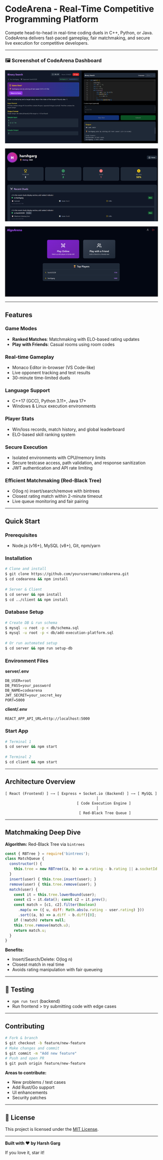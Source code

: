 # CodeArena - Real-Time Competitive Programming Platform

Compete head-to-head in real-time coding duels in C++, Python, or Java. CodeArena delivers fast-paced gameplay, fair matchmaking, and secure live execution for competitive developers.

---
### 🖼️ Screenshot of CodeArena Dashboard

![CodeArena Screenshot](https://github.com/harshgarg10/codearena/blob/main/images/duel.png)

![CodeArena Screenshot](https://github.com/harshgarg10/codearena/blob/main/images/profile.png)

![CodeArena Screenshot](https://github.com/harshgarg10/codearena/blob/main/images/Home%20Screen.png)

---
## Features

### Game Modes

* **Ranked Matches**: Matchmaking with ELO-based rating updates
* **Play with Friends**: Casual rooms using room codes

### Real-time Gameplay

* Monaco Editor in-browser (VS Code-like)
* Live opponent tracking and test results
* 30-minute time-limited duels

### Language Support

* C++17 (GCC), Python 3.11+, Java 17+
* Windows & Linux execution environments

### Player Stats

* Win/loss records, match history, and global leaderboard
* ELO-based skill ranking system

### Secure Execution

* Isolated environments with CPU/memory limits
* Secure testcase access, path validation, and response sanitization
* JWT authentication and API rate limiting

### Efficient Matchmaking (Red-Black Tree)

* O(log n) insert/search/remove with bintrees
* Closest rating match within 2-minute timeout
* Live queue monitoring and fair pairing

---

## Quick Start

### Prerequisites

* Node.js (v16+), MySQL (v8+), Git, npm/yarn

### Installation

```bash
# Clone and install
$ git clone https://github.com/yourusername/codearena.git
$ cd codearena && npm install

# Server & Client
$ cd server && npm install
$ cd ../client && npm install
```

### Database Setup

```bash
# Create DB & run schema
$ mysql -u root -p < db/schema.sql
$ mysql -u root -p < db/add-execution-platform.sql

# Or run automated setup
$ cd server && npm run setup-db
```

### Environment Files

**server/.env**

```
DB_USER=root
DB_PASS=your_password
DB_NAME=codearena
JWT_SECRET=your_secret_key
PORT=5000
```

**client/.env**

```
REACT_APP_API_URL=http://localhost:5000
```

### Start App

```bash
# Terminal 1
$ cd server && npm start

# Terminal 2
$ cd client && npm start
```

---

## Architecture Overview

```
[ React (Frontend) ] —→ [ Express + Socket.io (Backend) ] —→ [ MySQL ]
                                          │
                                 [ Code Execution Engine ]
                                          │
                                  [ Red-Black Tree Queue ]
```

---

## Matchmaking Deep Dive

**Algorithm:** Red-Black Tree via `bintrees`

```js
const { RBTree } = require('bintrees');
class MatchQueue {
  constructor() {
    this.tree = new RBTree((a, b) => a.rating - b.rating || a.socketId.localeCompare(b.socketId));
  }
  insert(user) { this.tree.insert(user); }
  remove(user) { this.tree.remove(user); }
  match(user) {
    const it = this.tree.lowerBound(user);
    const c1 = it.data(); const c2 = it.prev();
    const match = [c1, c2].filter(Boolean)
      .map(u => ({ u, diff: Math.abs(u.rating - user.rating) }))
      .sort((a, b) => a.diff - b.diff)[0];
    if (!match) return null;
    this.tree.remove(match.u);
    return match.u;
  }
}
```

**Benefits:**

* Insert/Search/Delete: O(log n)
* Closest match in real time
* Avoids rating manipulation with fair queueing

---
## 🧪 Testing

- `npm run test` (backend)
- Run frontend > try submitting code with edge cases

---
## Contributing

```bash
# Fork & branch
$ git checkout -b feature/new-feature
# Make changes and commit
$ git commit -m "Add new feature"
# Push and open PR
$ git push origin feature/new-feature
```

**Areas to contribute:**

* New problems / test cases
* Add Rust/Go support
* UI enhancements
* Security patches

---

## 📝 License

This project is licensed under the [MIT License](LICENSE).

---
**Built with ❤️ by Harsh Garg**

If you love it, star it!
